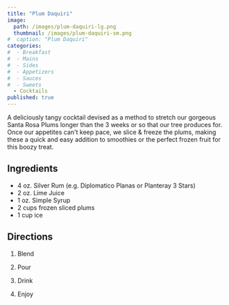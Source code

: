 ```yaml
---
title: "Plum Daquiri"
image: 
  path: /images/plum-daquiri-lg.png
  thumbnail: /images/plum-daquiri-sm.png
#  caption: "Plum Daquiri"
categories:
#  - Breakfast
#  - Mains
#  - Sides
#  - Appetizers
#  - Sauces
#  - Sweets
  - Cocktails
published: true
---
```


A deliciously tangy cocktail devised as a method to stretch our gorgeous Santa Rosa Plums longer than the 3 weeks or so that our tree produces for. Once our appetites can't keep pace, we slice & freeze the plums, making these a quick and easy addition to smoothies or the perfect frozen fruit for this boozy treat.

## Ingredients

- 4 oz. Silver Rum (e.g. Diplomatico Planas or Planteray 3 Stars)
- 2 oz. Lime Juice
- 1 oz. Simple Syrup
- 2 cups frozen sliced plums
- 1 cup ice

## Directions


1. Blend

1. Pour

1. Drink

1. Enjoy